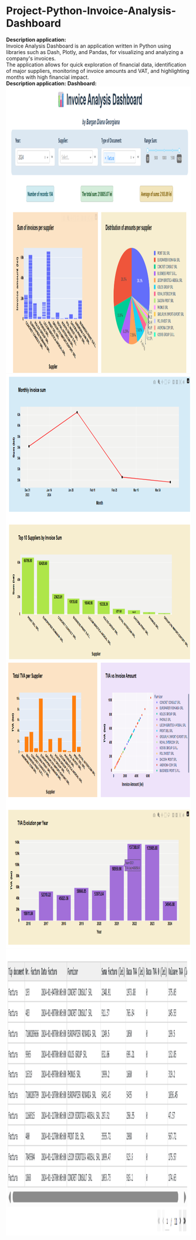 # Project-Python-Invoice-Analysis-Dashboard
**Description application:**  
Invoice Analysis Dashboard is an application written in Python using libraries such as Dash, Plotly, and Pandas, for visualizing and analyzing a company's invoices.    
The application allows for quick exploration of financial data, identification of major suppliers, monitoring of invoice amounts and VAT, and highlighting months with high financial impact.  
**Description application:** 
**Dashboard:**
<img width="1185" height="779" alt="image1" src="image1.png"/>   
<img width="1185" height="779" alt="image1" src="image2.png"/>
<img width="1185" height="779" alt="image1" src="image3.png"/>  
<img width="1185" height="779" alt="image1" src="image4.png"/>  

